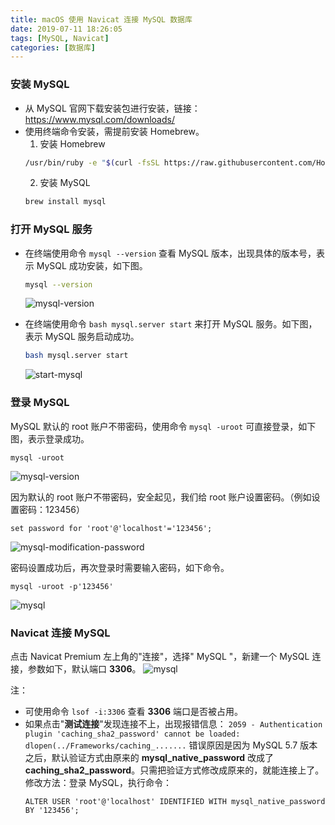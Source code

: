 ```yaml
---
title: macOS 使用 Navicat 连接 MySQL 数据库
date: 2019-07-11 18:26:05
tags: [MySQL, Navicat]
categories: [数据库]
---
```


### 安装 MySQL

- 从 MySQL 官网下载安装包进行安装，链接：https://www.mysql.com/downloads/
- 使用终端命令安装，需提前安装 Homebrew。
  1. 安装 Homebrew
  ```bash
  /usr/bin/ruby -e "$(curl -fsSL https://raw.githubusercontent.com/Homebrew/install/master/install)"
  ```
  2. 安装 MySQL
  ```bash
  brew install mysql
  ```
### 打开 MySQL 服务

- 在终端使用命令 `mysql --version` 查看 MySQL 版本，出现具体的版本号，表示 MySQL 成功安装，如下图。

  ```bash
  mysql --version
  ```

  ![mysql-version](https://user-images.githubusercontent.com/24516169/61049925-52fd1980-a418-11e9-9558-7b4dee6c68b8.png)

- 在终端使用命令 `bash mysql.server start` 来打开 MySQL 服务。如下图，表示 MySQL 服务启动成功。

  ```bash
  bash mysql.server start
  ```

  ![start-mysql](https://user-images.githubusercontent.com/24516169/61096487-5a5d0b00-a48a-11e9-8715-7d3bb3a6d4da.png)

### 登录 MySQL

MySQL 默认的 root 账户不带密码，使用命令 `mysql -uroot` 可直接登录，如下图，表示登录成功。

```
mysql -uroot
```

![mysql-version](https://user-images.githubusercontent.com/24516169/61114682-6fa25b80-a4c3-11e9-899b-a3c9033da25e.png)

因为默认的 root 账户不带密码，安全起见，我们给 root 账户设置密码。（例如设置密码：123456）

```
set password for 'root'@'localhost'='123456';
```

![mysql-modification-password](https://user-images.githubusercontent.com/24516169/61114990-11c24380-a4c4-11e9-9437-e56f6b406357.png)

密码设置成功后，再次登录时需要输入密码，如下命令。

```
mysql -uroot -p'123456'
```

![mysql](https://user-images.githubusercontent.com/24516169/78643782-637aeb80-78e7-11ea-9b17-4fa3ce8b1ba3.png)

### Navicat 连接 MySQL

点击 Navicat Premium 左上角的"连接"，选择" MySQL "，新建一个 MySQL 连接，参数如下，默认端口 **3306**。
![mysql](https://user-images.githubusercontent.com/24516169/78645106-860e0400-78e9-11ea-9191-d7cd64447072.png)

注：

- 可使用命令 `lsof -i:3306` 查看 **3306** 端口是否被占用。
- 如果点击"**测试连接**"发现连接不上，出现报错信息：
  `2059 - Authentication plugin 'caching_sha2_password' cannot be loaded: dlopen(../Frameworks/caching_.......`
  错误原因是因为 MySQL 5.7 版本之后，默认验证方式由原来的 **mysql_native_password** 改成了 **caching_sha2_password**。只需把验证方式修改成原来的，就能连接上了。
  修改方法：登录 MySQL，执行命令：
  ```mysql
  ALTER USER 'root'@'localhost' IDENTIFIED WITH mysql_native_password BY '123456';
  ```
